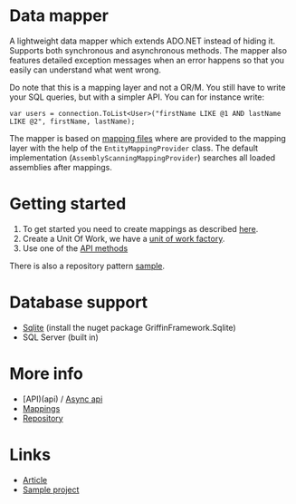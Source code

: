 ﻿Data mapper
=====================

A lightweight data mapper which extends ADO.NET instead of hiding it. Supports both
synchronous and asynchronous methods. The mapper also features detailed exception messages when an error happens so that you easily can
understand what went wrong.

Do note that this is a mapping layer and not a OR/M. You still have to write your
SQL queries, but with a simpler API. You can for instance write:

```charp
var users = connection.ToList<User>("firstName LIKE @1 AND lastName LIKE @2", firstName, lastName);
```

The mapper is based on [mapping files](mappings) where are provided to the mapping
layer with the help of the `EntityMappingProvider` class. The default implementation
(`AssemblyScanningMappingProvider`) searches all loaded assemblies after mappings.

# Getting started

1. To get started you need to create mappings as described [here](mappings).
2. Create a Unit Of Work, we have a [unit of work factory](../unitofwork).
3. Use one of the [API methods](api)

There is also a repository pattern [sample](repository).

# Database support

* [Sqlite](Sqlite) (install the nuget package GriffinFramework.Sqlite)
* SQL Server (built in)

# More info

* [API)(api) / [Async api](async_api)
* [Mappings](mappings)
* [Repository](repository)

# Links

* [Article](http://blog.gauffin.org/2014/02/introducing-the-data-mapper-in-griffin-framework/)
* [Sample project](https://github.com/jgauffin/Griffin.Framework/tree/master/src/Examples/Data/Sqlite)
